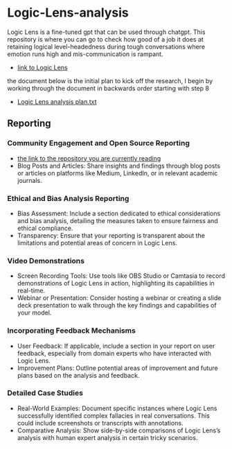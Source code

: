 # Logic-Lens-analysis
Logic Lens is a fine-tuned gpt that can be used through chatgpt. This repository is where you can go to check how good of a job it does at retaining logical level-headedness during tough conversations where emotion runs high and mis-communication is rampant.
- [link to Logic Lens](https://chat.openai.com/g/g-HkhV9LTMX-logic-lens)

the document below is the initial plan to kick off the research, I begin by working through the document in backwards order starting with step 8
- [Logic Lens analysis plan.txt](https://github.com/Yearbook-enzyme/Logic-Lens-analysis/files/13928642/Logic.Lens.analysis.plan.txt)

## Reporting
### Community Engagement and Open Source Reporting
- [the link to the repository you are currently reading](https://github.com/Yearbook-enzyme/Logic-Lens-analysis)
- Blog Posts and Articles: Share insights and findings through blog posts or articles on platforms like Medium, LinkedIn, or in relevant academic journals.

### Ethical and Bias Analysis Reporting
- Bias Assessment: Include a section dedicated to ethical considerations and bias analysis, detailing the measures taken to ensure fairness and ethical compliance.
- Transparency: Ensure that your reporting is transparent about the limitations and potential areas of concern in Logic Lens.

### Video Demonstrations
- Screen Recording Tools: Use tools like OBS Studio or Camtasia to record demonstrations of Logic Lens in action, highlighting its capabilities in real-time.
- Webinar or Presentation: Consider hosting a webinar or creating a slide deck presentation to walk through the key findings and capabilities of your model.

### Incorporating Feedback Mechanisms
- User Feedback: If applicable, include a section in your report on user feedback, especially from domain experts who have interacted with Logic Lens.
- Improvement Plans: Outline potential areas of improvement and future plans based on the analysis and feedback.

### Detailed Case Studies
- Real-World Examples: Document specific instances where Logic Lens successfully identified complex fallacies in real conversations. This could include screenshots or transcripts with annotations.
- Comparative Analysis: Show side-by-side comparisons of Logic Lens’s analysis with human expert analysis in certain tricky scenarios.
